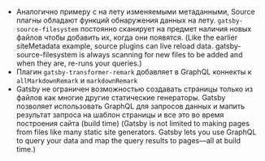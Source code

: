 - Аналогично примеру с на лету изменяемыми метаданными, Source плагны обладают функций обнаружения данных на лету. `gatsby-source-filesystem` постоянно сканирует на предмет наличия новых файлов чтобы добавить их, когда они появятся. (Like the earlier siteMetadata example, source plugins can live reload data. gatsby-source-filesystem is always scanning for new files to be added and when they are, re-runs your queries.)
- Плагин `gatsby-transformer-remark` добавляет в GraphQL коннекты к `allMarkdownRemark` и `markdownRemark`
- Gatsby не ограничен возможностью создавать страницы только из файлов как многие другие статические генераторы. Gatsby позволяет использовать GraphQL для запросов данных и мапить результат запроса на шаблон страницы и все это во время построения сайта (build time) (Gatsby is not limited to making pages from files like many static site generators. Gatsby lets you use GraphQL to query your data and map the query results to pages—all at build time.)